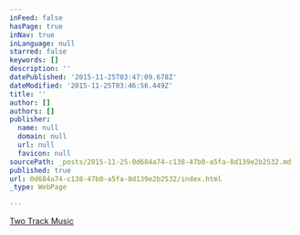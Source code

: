 ```yaml
---
inFeed: false
hasPage: true
inNav: true
inLanguage: null
starred: false
keywords: []
description: ''
datePublished: '2015-11-25T03:47:09.678Z'
dateModified: '2015-11-25T03:46:56.449Z'
title: ''
author: []
authors: []
publisher:
  name: null
  domain: null
  url: null
  favicon: null
sourcePath: _posts/2015-11-25-0d684a74-c138-47b0-a5fa-8d139e2b2532.md
published: true
url: 0d684a74-c138-47b0-a5fa-8d139e2b2532/index.html
_type: WebPage

---
```

[Two Track Music][0]

[0]: http://www.twotrackmusic.com/ttmforums/index.php